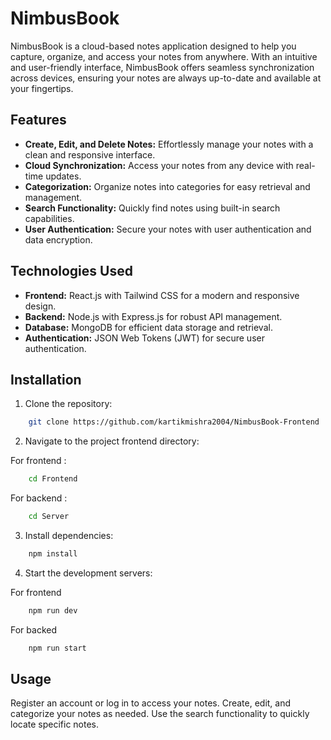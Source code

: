 # NimbusBook

NimbusBook is a cloud-based notes application designed to help you capture, organize, and access your notes from anywhere. With an intuitive and user-friendly interface, NimbusBook offers seamless synchronization across devices, ensuring your notes are always up-to-date and available at your fingertips.

## Features

- **Create, Edit, and Delete Notes:** Effortlessly manage your notes with a clean and responsive interface.
- **Cloud Synchronization:** Access your notes from any device with real-time updates.
- **Categorization:** Organize notes into categories for easy retrieval and management.
- **Search Functionality:** Quickly find notes using built-in search capabilities.
- **User Authentication:** Secure your notes with user authentication and data encryption.

## Technologies Used

- **Frontend:** React.js with Tailwind CSS for a modern and responsive design.
- **Backend:** Node.js with Express.js for robust API management.
- **Database:** MongoDB for efficient data storage and retrieval.
- **Authentication:** JSON Web Tokens (JWT) for secure user authentication.

## Installation

1. Clone the repository:

```bash
    git clone https://github.com/kartikmishra2004/NimbusBook-Frontend
```

2. Navigate to the project frontend directory:

For frontend :

```bash
    cd Frontend
```

For backend :

```bash
    cd Server
```

3. Install dependencies:

```bash
    npm install
```

4. Start the development servers:

For frontend
```bash
    npm run dev

```

For backed
```bash
    npm run start

```

## Usage

Register an account or log in to access your notes.
Create, edit, and categorize your notes as needed.
Use the search functionality to quickly locate specific notes.
